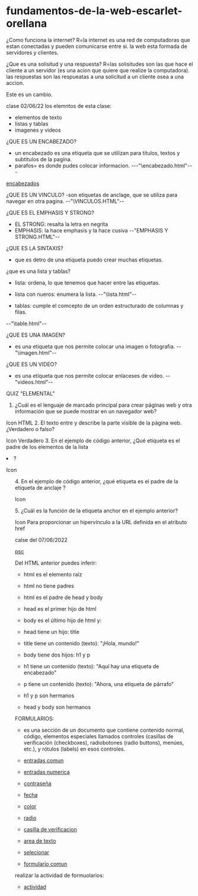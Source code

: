 # fundamentos-de-la-web-escarlet-orellana

¿Como funciona la internet?
R=la internet es una red de computadoras que estan conectadas y pueden comunicarse entre si. la web esta formada de servidores y clientes.

¿Que es una solisitud y una respuesta?
R=las solisitudes son las que hace el cliente a un servidor (es una acion que quiere que realize la computadora).
las respuestas son las respueatas a una solicitud a un cliente osea a una accion.


Este es un cambio.

clase 02/06/22
los elemntos de esta clase:
- elementos de texto
- listas y tablas
- imagenes y videos

¿QUE ES UN ENCABEZADO?
- un encabezado es una etiqueta que se utilizan para titulos, textos y subtitulos de la pagina.
- parafos= es donde pudes colocar informacion.
---"\encabezado.html"---

<a href="elementos-de-texto\encabezado.html">encabezados</a>

¿QUE ES UN VINCULO?
-son etiquetas de anclage, que se utiliza para navegar en otra pagina.
--"\VINCULOS.HTML"--

¿QUE ES EL EMPHASIS Y STRONG?
- EL STRONG: resalta la letra en negrita
- EMPHASIS: la hace emphasis y la hace cusiva 
--"EMPHASIS Y STRONG.HTML"--

¿QUE ES LA SINTAXIS?
- que es detro de una etiqueta puedo crear muchas etiquetas.

¿que es una lista y tablas?
- lista: ordena, lo que tenemos que hacer entre las etiquetas.
- lista con nueros: enumera la lista.
--"\lista.html"--

- tablas: cumple el comcepto de un orden estructurado de columnas y filas.

--"\table.html"--

¿QUE ES UNA IMAGEN?
- es una etiqueta que nos permite colocar una imagen o fotografia. 
--"\imagen.html"--

¿QUE ES UN VIDEO?
- es una etiqueta que nos permite colocar enlaceses de video.
--"videos.html"--

QUIZ "ELEMENTAL"

1. ¿Cuál es el lenguaje de marcado principal para crear páginas web y otra información que se puede mostrar en un navegador web?

Icon
HTML
2. El texto entre <body> y </body> describe la parte visible de la página web. ¿Verdadero o falso?

Icon
Verdadero
3. En el ejemplo de código anterior, ¿Qué etiqueta es el padre de los elementos de la lista <li>?

Icon
<ul>
4. En el ejemplo de código anterior, ¿qué etiqueta es el padre de la etiqueta de anclaje <a>?

Icon
<p>
5. ¿Cuál es la función de la etiqueta anchor <a> en el ejemplo anterior?

Icon
Para proporcionar un hipervínculo a la URL definida en el atributo href


calse del 07/06/2022

<a href="fundamentos-de-la-web-escarlet-orellana\psc.html">psc</a></a>

Del HTML anterior puedes inferir:

- html es el elemento raíz
- html no tiene padres
- html es el padre de head y body
- head es el primer hijo de html
- body es el último hijo de html
y:

- head tiene un hijo: title
- title tiene un contenido (texto):  "¡Hola, mundo!"
- body tiene dos hijos: h1 y p
- h1 tiene un contenido (texto): "Aquí hay una etiqueta de encabezado"
- p tiene un contenido (texto): "Ahora, una etiqueta de párrafo"
- h1 y p son hermanos
- head y body son hermanos

FORMULARIOS:
- es una sección de un documento que contiene contenido normal, código, elementos especiales llamados controles (casillas de verificación (checkboxes), radiobotones (radio buttons), menúes, etc.), y rótulos (labels) en esos controles.

- <a href="formularios\CASILLAS.HTML">entradas comun</a>
- <a href="formularios\ENTREDAS-NUMERICAS.HTML">entradas numerica</a>
- <a href="formularios\CONTRASAEÑAS.HTML">contraseña</a>
- <a href="formularios\FECHA.HTML">fecha</a>
- <a href="formularios\COLOR.HTML">color</a>
- <a href="formularios\RADIO.HTML">radio</a>
- <a href="formularios\CASILLAS.HTML">casilla de verificacion</a>
- <a href="formularios\AREA-TEXTO.HTML">area de texto</a>
- <a href="formularios\SELECIONAR.HTML">selecionar</a>
- <a href="formularios\UN-FORMULARIO.HTML">formulario comun</a>

realizar la actividad de formuolarios:
- <a href="foremulario-de-registro.html">actividad</a>